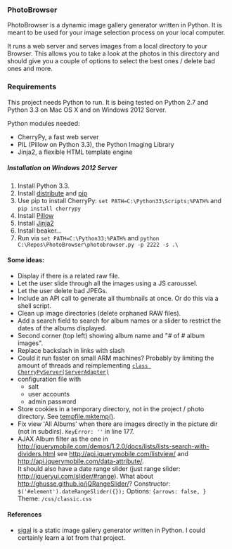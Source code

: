 ### PhotoBrowser

PhotoBrowser is a dynamic image gallery generator
written in Python. It is meant to be used for your
image selection process on your local computer.

It runs a web server and serves images from a
local directory to your Browser. This allows
you to take a look at the photos in this directory
and should give you a couple of options to
select the best ones / delete bad ones and more.

### Requirements

This project needs Python to run. It is being tested on Python 2.7 and Python 3.3 on Mac OS X and on Windows 2012 Server.

Python modules needed:

* CherryPy, a fast web server
* PIL (Pillow on Python 3.3), the Python Imaging Library
* Jinja2, a flexible HTML template engine

##### Installation on Windows 2012 Server

1. Install Python 3.3.
2. Install [distribute](http://www.lfd.uci.edu/~gohlke/pythonlibs/#distribute) and [pip](http://www.lfd.uci.edu/~gohlke/pythonlibs/#pip)
3. Use pip to install CherryPy: `set PATH=C:\Python33\Scripts;%PATH%` and `pip install cherrypy`
4. Install [Pillow](http://www.lfd.uci.edu/~gohlke/pythonlibs/#pil)
5. Install [Jinja2](http://www.lfd.uci.edu/~gohlke/pythonlibs/#jinja2)
6. Install beaker...
7. Run via `set PATH=C:\Python33;%PATH%` and `python C:\Repos\PhotoBrowser\photobrowser.py -p 2222 -s .\`

#### Some ideas:

* Display if there is a related raw file.
* Let the user slide through all the images using a JS caroussel.
* Let the user delete bad JPEGs.
* Include an API call to generate all thumbnails at once. Or do this via a shell script.
* Clean up image directories (delete orphaned RAW files).
* Add a search field to search for album names or a slider to restrict the dates of the albums displayed.
* Second corner (top left) showing album name and  "# of # album images".
* Replace backslash in links with slash
* Could it run faster on small ARM machines?
  Probably by limiting the amount of threads and reimplementing
  [`class CherryPyServer(ServerAdapter)`](https://github.com/defnull/bottle/blob/master/bottle.py#L2509)
* configuration file with
  * salt
  * user accounts
  * admin password
* Store cookies in a temporary directory, not in the project / photo directory.
  See [tempfile.mktemp()](http://docs.python.org/2/library/tempfile.html#tempfile.mktemp).
* Fix view 'All Albums' when there are images directly in the picture dir (not in subdirs).
  `KeyError: ''` in line 177.
* AJAX Album filter as the one in
  <http://jquerymobile.com/demos/1.2.0/docs/lists/lists-search-with-dividers.html>
  see <http://api.jquerymobile.com/listview/>
  and <http://api.jquerymobile.com/data-attribute/>.  
  It should also have a date range slider (just range slider: <http://jqueryui.com/slider/#range>).
  What about <http://ghusse.github.io/jQRangeSlider/>?
  Constructor: `$('#element').dateRangeSlider({});`
  Options: `{arrows: false, }`
  Theme: `/css/classic.css`

#### References

* [sigal](http://sigal.saimon.org) is a static image gallery generator written in Python. I could certainly learn a lot from that project.

